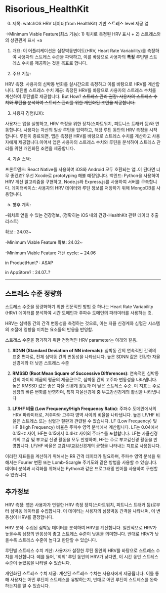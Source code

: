 # Risorious_HealthKit


0) 제목: watchOS HRV 데이터(from HealthKit) 기반 스트레스 level 제공 앱

→Minimum Viable Feature(최소 기능): 1) 워치로 측정된 HRV 표시 + 2) 스트레스와의 상관관계 표시 +a

1) 개요:
이 어플리케이션은 심장박동변이도(HRV, Heart Rate Variability)를 측정하여 사용자의 스트레스 수준을 파악하고, 이를 바탕으로 사용자의 **특정** 루틴별 스트레스 수치를 제공하는 것을 목표로 합니다.

2) 주요 기능:

HRV 측정: 사용자의 심박동 변화를 실시간으로 측정하고 이를 바탕으로 HRV를 계산합니다.
루틴별 스트레스 수치 제공: 측정된 HRV를 바탕으로 사용자의 스트레스 수치를 계산하여 루틴별로 제공합니다. But How?
~~스트레스 관리 권장: 사용자의 스트레스 수치와 루틴을 분석하여 스트레스 관리를 위한 개인화된 조언을 제공합니다.~~

3) 사용자 경험(UX):

사용자는 앱을 실행하고, HRV 측정을 위한 장치(스마트워치, 피트니스 트래커 등)와 연동합니다.
사용자는 자신의 일상 루틴을 입력하고, 해당 루틴 동안의 HRV 측정을 시작합니다. 
루틴이 종료되면, 앱은 측정된 HRV를 바탕으로 스트레스 수치를 계산하고 사용자에게 제공합니다.이어서 앱은 사용자의 스트레스 수치와 루틴을 분석하여 스트레스 관리를 위한 개인화된 조언을 제공합니다.

4) 기술 스택:

프론트엔드: React Native를 사용하여 iOS와 Android 모두 호환되는 앱..이 된다면 너무 좋겠죠? 
우선 Xcode로 prototyping 해볼 예정입니다. 
백엔드: Python을 사용하여 HRV 계산 알고리즘을 구현하고, Node.js와 Express.js를 사용하여 서버를 구축합니다.
데이터베이스: 사용자의 HRV 데이터와 루틴 정보를 저장하기 위해 MongoDB를 사용합니다.

5) 향후 계획:

-워치로 얻을 수 있는 건강정보, (정확히는 iOS 내의 건강-HealthKit 관련 데이터 추출 리스트) 

  확보 : 24.03~

-Minimum Viable Feature 확보: 24.02~

-Minimum Viable Feature 개선 cycle: ~ 24.06

in ProductHunt? : ASAP

in AppStore? : 24.07..?

---

## 스트레스 수준 정량화

스트레스 수준을 정량화하기 위한 전문적인 방법 중 하나는 Heart Rate Variability (HRV) 데이터를 분석하여 시간 도메인과 주파수 도메인의 파라미터를 사용하는 것. 

HRV는 심박동 간의 간격 변동성을 측정하는 것으로, 이는 자율 신경계와 심혈관 시스템의 조절에 영향을 미치는 요소들의 반응을 반영함. 

스트레스 수준을 평가하기 위한 전형적인 HRV parameter는 아래와 같음.

1. **SDNN (Standard Deviation of NN intervals)**: 심박동 간의 연속적인 간격의 표준 편차로, 전체 심박동 간의 변동성을 나타냅니다. 높은 SDNN 값은 건강한 자율 신경계와 더 낮은 스트레스 수준

2. **RMSSD (Root Mean Square of Successive Differences)**: 연속적인 심박동 간의 차이의 제곱의 평균의 제곱근으로, 심박동 간의 고주파 변동성을 나타냅니다. 높은 RMSSD 값은 좋은 자율 신경계 활동과 더 낮은 스트레스 수준. 이 지표는 주로 심장의 빠른 변화를 반영하며, 특히 자율신경계 중 부교감신경계의 활성을 나타냅니다

3. **LF/HF 비율 (Low Frequency/High Frequency Ratio)**: 주파수 도메인에서의 HRV 파라미터로, 저주파와 고주파 영역 사이의 비율을 나타냅니다. 높은 LF/HF 비율은 스트레스 또는 심혈관 질환과 관련될 수 있습니다. LF (Low Frequency) 및 HF (High Frequency) 비율은 주파수 영역 분석에서 계산됩니다. LF는 0.04에서 0.15Hz 사이, HF는 0.15에서 0.4Hz 사이의 주파수를 포함합니다. LF는 자율신경계의 교감 및 부교감 신경 활동을 모두 반영하며, HF는 주로 부교감신경 활동을 반영합니다. LF/HF 비율은 교감/부교감신경계의 균형을 나타내는 지표로 사용됩니다.


 

이러한 지표들을 계산하기 위해서는 RR 간격 데이터가 필요하며, 주파수 영역 분석을 위해서는 Fourier 변환 또는 Lomb-Scargle 주기도와 같은 방법을 사용할 수 있습니다. 데이터 분석과 시각화를 위해서는 Python과 같은 프로그래밍 언어를 사용하여 구현할 수 있습니다.

## 추가정보

HRV 측정: 앱은 사용자가 연결한 HRV 측정 장치(스마트워치, 피트니스 트래커 등)로부터 심박동 데이터를 수집합니다. 이 데이터는 사용자의 심장박동 간격을 나타내며, 이 변동성이 HRV를 결정합니다.

HRV 분석: 수집된 심박동 데이터를 분석하여 HRV를 계산합니다. 일반적으로 HRV가 높을수록 심장의 반응성이 좋고 스트레스 수준이 낮음을 의미합니다. 반대로 HRV가 낮을수록 스트레스 수준이 높다고 판단할 수 있습니다.

루틴별 스트레스 수치 계산: 사용자가 설정한 루틴 동안의 HRV를 바탕으로 스트레스 수치를 계산합니다. 예를 들어, '회의' 루틴 동안의 HRV가 낮다면, 이 시간 동안 스트레스 수준이 높았음을 나타낼 수 있습니다.

개인화된 스트레스 수치 제공: 계산된 스트레스 수치는 사용자에게 제공됩니다. 이를 통해 사용자는 어떤 루틴이 스트레스를 유발하는지, 반대로 어떤 루틴이 스트레스를 완화하는지를 알 수 있습니다.
